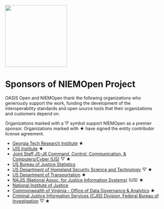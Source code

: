 <img src="artwork/NIEM-NO-Logo-v5.png" width="200">


# Sponsors of NIEMOpen Project

OASIS Open and NIEMOpen thank the following organizations who generously support the work, funding the development of the interoperability standards and open source tools that their organizations and customers depend on.  

Organizations marked with a &bigtriangledown; symbol support NIEMOpen as a premier sponsor. Organizations marked with &bigstar; have signed the entity contributor license agreement.

* [Georgia Tech Research Institute](https://gtri.gatech.edu/) &bigstar;
* [IJIS Institute](https://ijis.org/) &bigstar;
* [Joint Staff JS-J6 Command, Control, Communication, & Computers/Cyber (US)](https://www.jcs.mil/Directorates/J6-C4-Cyber/) &bigtriangledown; &bigstar;
* [US Bureau of Justice Statistics](https://bjs.ojp.gov/)
* [US Department of Homeland Security Science and Technology](https://www.dhs.gov/science-and-technology) &bigtriangledown; &bigstar;
* [US Department of Transportation](https://www.transportation.gov/) &bigstar;
* [NAJIS (National Assoc. for Justice Information Systems)](https://www.najis.org/) (US) &bigstar;
* [National Institute of Justice](https://nij.ojp.gov/)
* [Commonwealth of Virginia - Office of Data Governance & Analytics](https://www.odga.virginia.gov/) &bigstar;
* [Criminal Justice Information Services (CJIS) Division, Federal Bureau of Investigation](https://www.fbi.gov/services/cjis) &bigtriangledown; &bigstar;
